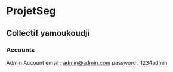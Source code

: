 # ProjetSeg
## Collectif yamoukoudji

### Accounts
Admin Account
email : admin@admin.com
password : 1234admin



